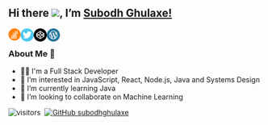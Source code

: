 ## Hi there <img src="https://github.com/TheDudeThatCode/TheDudeThatCode/blob/master/Assets/Hi.gif" width="29px">, I’m [Subodh Ghulaxe!](https://subodh.dev/) 

<!--
**subodhghulaxe/subodhghulaxe** is a ✨ _special_ ✨ repository because its `README.md` (this file) appears on your GitHub profile.

Here are some ideas to get you started:

- 🔭 I’m currently working on ...
- 🌱 I’m currently learning ...
- 👯 I’m looking to collaborate on ...
- 🤔 I’m looking for help with ...
- 💬 Ask me about ...
- 📫 How to reach me: ...
- 😄 Pronouns: ...
- ⚡ Fun fact: ...
-->

<a href="https://stackoverflow.com/users/1868660/subodh-ghulaxe" target="_blank">
  <img align="left" width="24px" src="https://raw.githubusercontent.com/subodhghulaxe/subodh.dev/main/assets/img/stackoverflow.svg"  />
</a>
<a href="https://twitter.com/subodhghulaxe" target="_blank">
  <img align="left" width="26px" src="https://raw.githubusercontent.com/subodhghulaxe/subodh.dev/main/assets/img/twitter.svg" />
</a>
<a href="https://codepen.io/subodhghulaxe" target="_blank">
  <img align="left" width="26px" src="https://raw.githubusercontent.com/subodhghulaxe/subodh.dev/main/assets/img/codepen.svg" />
</a>
<a href="https://profiles.wordpress.org/subodhghulaxe/" target="_blank">
  <img align="left" width="26px" src="https://raw.githubusercontent.com/subodhghulaxe/subodh.dev/main/assets/img/wordpress.svg" />
</a>

<br />

### About Me 🚀

- 👨‍💻 I'm a Full Stack Developer
- 👀 I’m interested in JavaScript, React, Node.js, Java and Systems Design
- 🌱 I’m currently learning Java
- 💞️ I’m looking to collaborate on Machine Learning

![visitors](https://visitor-badge.laobi.icu/badge?page_id=subodhghulaxe.subodhghulaxe)&nbsp;
[![GitHub subodhghulaxe](https://img.shields.io/github/followers/subodhghulaxe?label=follow&style=social)](https://github.com/subodhghulaxe)

